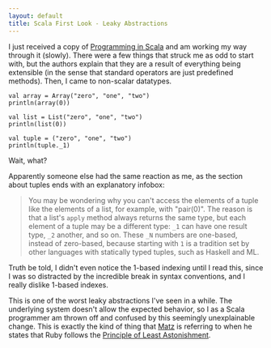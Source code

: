 ```yaml
---
layout: default
title: Scala First Look - Leaky Abstractions
---
```


I just received a copy of [Programming in Scala] and am working my way through
it (slowly). There were a few things that struck me as odd to start with, but
the authors explain that they are a result of everything being extensible (in
the sense that standard operators are just predefined methods). Then, I came to
non-scalar datatypes.

	val array = Array("zero", "one", "two")
	println(array(0))
	
	val list = List("zero", "one", "two")
	println(list(0))
	
	val tuple = ("zero", "one", "two")
	println(tuple._1)

Wait, what?

Apparently someone else had the same reaction as me, as the section about tuples
ends with an explanatory infobox:

> You may be wondering why you can't access the elements of a tuple like the
> elements of a list, for example, with "pair(0)". The reason is that a list's
> `apply` method always returns the same type, but each element of a tuple may
> be a different type: `_1` can have one result type, `_2` another, and so on.
> These `_N` numbers are one-based, instead of zero-based, because starting with
> `1` is a tradition set by other languages with statically typed tuples, such
> as Haskell and ML.

Truth be told, I didn't even notice the 1-based indexing until I read this,
since I was so distracted by the incredible break in syntax conventions, and I
really dislike 1-based indexes.

This is one of the worst leaky abstractions I've seen in a while. The underlying
system doesn't allow the expected behavior, so I as a Scala programmer am thrown
off and confused by this seemingly unexplainable change. This is exactly the
kind of thing that [Matz] is referring to when he states that Ruby follows the
[Principle of Least Astonishment].


[Programming in Scala]: http://www.amazon.com/Programming-Scala-Comprehensive-Step-step/dp/0981531601/ref=sr_1_1?ie=UTF8&s=books&qid=1275683858&sr=8-1
[Matz]: http://en.wikipedia.org/wiki/Yukihiro_Matsumoto
[Principle of Least Astonishment]: http://en.wikipedia.org/wiki/Principle_of_least_astonishment
